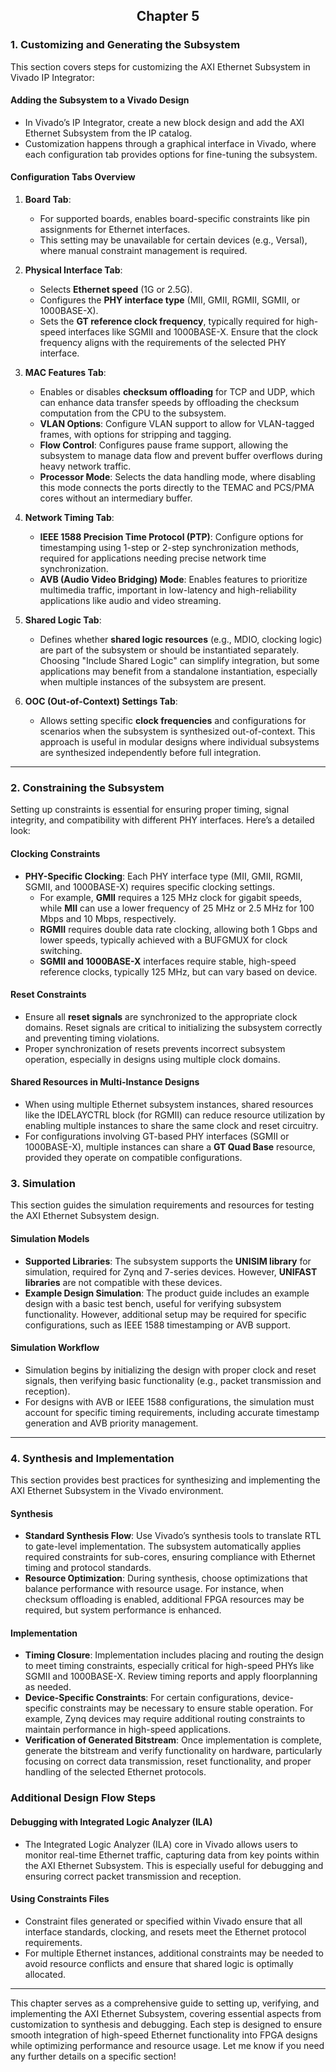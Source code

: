 ## <p align = center> Chapter 5 </p>

### **1. Customizing and Generating the Subsystem**

This section covers steps for customizing the AXI Ethernet Subsystem in Vivado IP Integrator:

#### **Adding the Subsystem to a Vivado Design**
- In Vivado’s IP Integrator, create a new block design and add the AXI Ethernet Subsystem from the IP catalog.
- Customization happens through a graphical interface in Vivado, where each configuration tab provides options for fine-tuning the subsystem.

#### **Configuration Tabs Overview**

1. **Board Tab**:
   - For supported boards, enables board-specific constraints like pin assignments for Ethernet interfaces.
   - This setting may be unavailable for certain devices (e.g., Versal), where manual constraint management is required.

2. **Physical Interface Tab**:
   - Selects **Ethernet speed** (1G or 2.5G).
   - Configures the **PHY interface type** (MII, GMII, RGMII, SGMII, or 1000BASE-X).
   - Sets the **GT reference clock frequency**, typically required for high-speed interfaces like SGMII and 1000BASE-X. Ensure that the clock frequency aligns with the requirements of the selected PHY interface.

3. **MAC Features Tab**:
   - Enables or disables **checksum offloading** for TCP and UDP, which can enhance data transfer speeds by offloading the checksum computation from the CPU to the subsystem.
   - **VLAN Options**: Configure VLAN support to allow for VLAN-tagged frames, with options for stripping and tagging.
   - **Flow Control**: Configures pause frame support, allowing the subsystem to manage data flow and prevent buffer overflows during heavy network traffic.
   - **Processor Mode**: Selects the data handling mode, where disabling this mode connects the ports directly to the TEMAC and PCS/PMA cores without an intermediary buffer.

4. **Network Timing Tab**:
   - **IEEE 1588 Precision Time Protocol (PTP)**: Configure options for timestamping using 1-step or 2-step synchronization methods, required for applications needing precise network time synchronization.
   - **AVB (Audio Video Bridging) Mode**: Enables features to prioritize multimedia traffic, important in low-latency and high-reliability applications like audio and video streaming.

5. **Shared Logic Tab**:
   - Defines whether **shared logic resources** (e.g., MDIO, clocking logic) are part of the subsystem or should be instantiated separately. Choosing "Include Shared Logic" can simplify integration, but some applications may benefit from a standalone instantiation, especially when multiple instances of the subsystem are present.

6. **OOC (Out-of-Context) Settings Tab**:
   - Allows setting specific **clock frequencies** and configurations for scenarios when the subsystem is synthesized out-of-context. This approach is useful in modular designs where individual subsystems are synthesized independently before full integration.

---

### **2. Constraining the Subsystem**

Setting up constraints is essential for ensuring proper timing, signal integrity, and compatibility with different PHY interfaces. Here’s a detailed look:

#### **Clocking Constraints**
- **PHY-Specific Clocking**: Each PHY interface type (MII, GMII, RGMII, SGMII, and 1000BASE-X) requires specific clocking settings.
   - For example, **GMII** requires a 125 MHz clock for gigabit speeds, while **MII** can use a lower frequency of 25 MHz or 2.5 MHz for 100 Mbps and 10 Mbps, respectively.
   - **RGMII** requires double data rate clocking, allowing both 1 Gbps and lower speeds, typically achieved with a BUFGMUX for clock switching.
   - **SGMII and 1000BASE-X** interfaces require stable, high-speed reference clocks, typically 125 MHz, but can vary based on device.

#### **Reset Constraints**
- Ensure all **reset signals** are synchronized to the appropriate clock domains. Reset signals are critical to initializing the subsystem correctly and preventing timing violations.
- Proper synchronization of resets prevents incorrect subsystem operation, especially in designs using multiple clock domains.

#### **Shared Resources in Multi-Instance Designs**
- When using multiple Ethernet subsystem instances, shared resources like the IDELAYCTRL block (for RGMII) can reduce resource utilization by enabling multiple instances to share the same clock and reset circuitry.
- For configurations involving GT-based PHY interfaces (SGMII or 1000BASE-X), multiple instances can share a **GT Quad Base** resource, provided they operate on compatible configurations.

### **3. Simulation**

This section guides the simulation requirements and resources for testing the AXI Ethernet Subsystem design.

#### **Simulation Models**
- **Supported Libraries**: The subsystem supports the **UNISIM library** for simulation, required for Zynq and 7-series devices. However, **UNIFAST libraries** are not compatible with these devices.
- **Example Design Simulation**: The product guide includes an example design with a basic test bench, useful for verifying subsystem functionality. However, additional setup may be required for specific configurations, such as IEEE 1588 timestamping or AVB support.

#### **Simulation Workflow**
- Simulation begins by initializing the design with proper clock and reset signals, then verifying basic functionality (e.g., packet transmission and reception).
- For designs with AVB or IEEE 1588 configurations, the simulation must account for specific timing requirements, including accurate timestamp generation and AVB priority management.

---

### **4. Synthesis and Implementation**

This section provides best practices for synthesizing and implementing the AXI Ethernet Subsystem in the Vivado environment.

#### **Synthesis**
- **Standard Synthesis Flow**: Use Vivado’s synthesis tools to translate RTL to gate-level implementation. The subsystem automatically applies required constraints for sub-cores, ensuring compliance with Ethernet timing and protocol standards.
- **Resource Optimization**: During synthesis, choose optimizations that balance performance with resource usage. For instance, when checksum offloading is enabled, additional FPGA resources may be required, but system performance is enhanced.

#### **Implementation**
- **Timing Closure**: Implementation includes placing and routing the design to meet timing constraints, especially critical for high-speed PHYs like SGMII and 1000BASE-X. Review timing reports and apply floorplanning as needed.
- **Device-Specific Constraints**: For certain configurations, device-specific constraints may be necessary to ensure stable operation. For example, Zynq devices may require additional routing constraints to maintain performance in high-speed applications.
- **Verification of Generated Bitstream**: Once implementation is complete, generate the bitstream and verify functionality on hardware, particularly focusing on correct data transmission, reset functionality, and proper handling of the selected Ethernet protocols.

### **Additional Design Flow Steps**

#### **Debugging with Integrated Logic Analyzer (ILA)**
- The Integrated Logic Analyzer (ILA) core in Vivado allows users to monitor real-time Ethernet traffic, capturing data from key points within the AXI Ethernet Subsystem. This is especially useful for debugging and ensuring correct packet transmission and reception.

#### **Using Constraints Files**
- Constraint files generated or specified within Vivado ensure that all interface standards, clocking, and resets meet the Ethernet protocol requirements.
- For multiple Ethernet instances, additional constraints may be needed to avoid resource conflicts and ensure that shared logic is optimally allocated.

---

This chapter serves as a comprehensive guide to setting up, verifying, and implementing the AXI Ethernet Subsystem, covering essential aspects from customization to synthesis and debugging. Each step is designed to ensure smooth integration of high-speed Ethernet functionality into FPGA designs while optimizing performance and resource usage. Let me know if you need any further details on a specific section!

